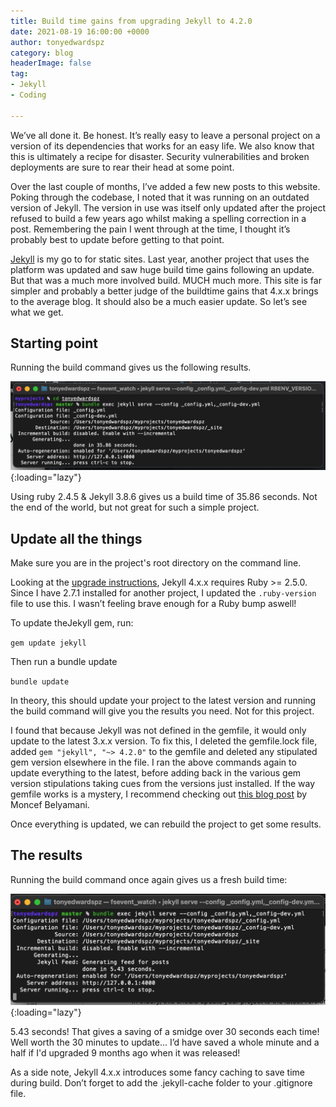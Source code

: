 ```yaml
---
title: Build time gains from upgrading Jekyll to 4.2.0
date: 2021-08-19 16:00:00 +0000
author: tonyedwardspz
category: blog
headerImage: false
tag:
- Jekyll
- Coding

---
```

We’ve all done it. Be honest. It’s really easy to leave a personal project on a version of its dependencies that works for an easy life. We also know that this is ultimately a recipe for disaster. Security vulnerabilities and broken deployments are sure to rear their head at some point.

Over the last couple of months, I’ve added a few new posts to this website. Poking through the codebase, I noted that it was running on an outdated version of Jekyll. The version in use was itself only updated after the project refused to build a few years ago whilst making a spelling correction in a post. Remembering the pain I went through at the time, I thought it’s probably best to update before getting to that point.

[Jekyll](https://jekyllrb.com/) is my go to for static sites. Last year, another project that uses the platform was updated and saw huge build time gains following an update. But that was a much more involved build. MUCH much more. This site is far simpler and probably a better judge of the buildtime gains that 4.x.x brings to the average blog. It should also be a much easier update. So let’s see what we get.


## Starting point

Running the build command gives us the following results.

![Pre update terminal results](/assets/images/2021/jekyll-build-1.png "Screenshot of the terminal showing a 35 second build"){:loading="lazy"}

Using ruby 2.4.5 & Jekyll 3.8.6 gives us a build time of 35.86 seconds. Not the end of the world, but not great for such a simple project.


## Update all the things

Make sure you are in the project's root directory on the command line.

Looking at the [upgrade instructions](https://jekyllrb.com/docs/upgrading/3-to-4/), Jekyll 4.x.x requires Ruby >= 2.5.0. Since I have 2.7.1 installed for another project, I updated the <code>.ruby-version</code> file to use this. I wasn’t feeling brave enough for a Ruby bump aswell!

To update theJekyll gem, run:

`gem update jekyll`

Then run a bundle update

`bundle update`

In theory, this should update your project to the latest version and running the build command will give you the results you need. Not for this project.

I found that because Jekyll was not defined in the gemfile, it would only update to the latest 3.x.x version. To fix this, I deleted the gemfile.lock file, added <code>gem "jekyll", "~> 4.2.0"</code> to the gemfile and deleted any stipulated gem version elsewhere in the file. I ran the above commands again to update everything to the latest, before adding back in the various gem version stipulations taking cues from the versions just installed. If the way gemfile works is a mystery, I recommend checking out [this blog post](https://www.moncefbelyamani.com/how-to-update-gems-in-your-gemfile/) by Moncef Belyamani.

Once everything is updated, we can rebuild the project to get some results.


## The results

Running the build command once again gives us a fresh build time:

![Post update terminal results](/assets/images/2021/jekyll-build-2.png "Screenshot of the terminal showing a 5 second build"){:loading="lazy"}

5.43 seconds! That gives a saving of a smidge over 30 seconds each time! Well worth the 30 minutes to update… I’d have saved a whole minute and a half if I'd upgraded 9 months ago when it was released!

As a side note, Jekyll 4.x.x introduces some fancy caching to save time during build. Don’t forget to add the .jekyll-cache folder to your .gitignore file.
